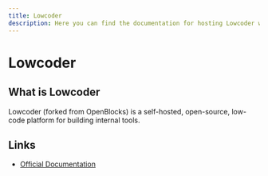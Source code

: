 ```yaml
---
title: Lowcoder
description: Here you can find the documentation for hosting Lowcoder with Coolify.
---
```


# Lowcoder

## What is Lowcoder

Lowcoder (forked from OpenBlocks) is a self-hosted, open-source, low-code platform for building internal tools.

## Links

- [Official Documentation](https://docs.lowcoder.cloud/?utm_source=coolify.io)
